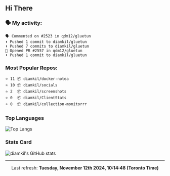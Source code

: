 ## Hi There

### 🗣 My activity:

```
🗣 Commented on #2523 in qdm12/gluetun
⬆️ Pushed 1 commit to diamkil/gluetun
⬆️ Pushed 7 commits to diamkil/gluetun
💪 Opened PR #2557 in qdm12/gluetun
⬆️ Pushed 1 commit to diamkil/gluetun
```

### Most Popular Repos:

```
⭐️ 11 📦 diamkil/docker-notea
⭐️ 10 📦 diamkil/socials
⭐️ 2  📦 diamkil/screenshots
⭐️ 0  📦 diamkil/ClientStats
⭐️ 0  📦 diamkil/collection-monitorrr
```

### Top Languages

![Top Langs](https://github-readme-stats.vercel.app/api/top-langs/?username=diamkil&layout=compact&langs_count=10)

### Stats Card

![diamkil's GitHub stats](https://github-readme-stats.vercel.app/api?username=diamkil&count_private=true&show_icons=true)

---

<p align="center">
  Last refresh: 
  <b>Tuesday, November 12th 2024, 10:14:48 (Toronto Time)</b>
</p>
